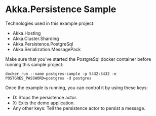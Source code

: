 # Akka.Persistence Sample

Technologies used in this example project:
* Akka.Hosting
* Akka.Cluster.Sharding
* Akka.Persistence.PostgreSql
* Akka.Serialization.MessagePack

Make sure that you've started the PostgreSql docker container before running this sample project:
```
docker run --name postgres-sample -p 5432:5432 -e POSTGRES_PASSWORD=postgres -d postgres
```

Once the example is running, you can control it by using these keys:
* D: Stops the persistence actor.
* X: Exits the demo application.
* Any other keys: Tell the persistence actor to persist a message.
